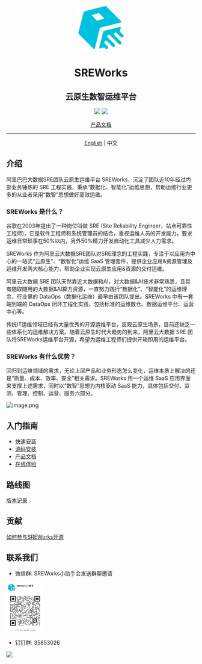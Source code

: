 <p align="center">
  <img src="paas/sw-frontend/src/publicMedia/sreworks-logo.png" width="120">
</p>
<h1 align="center"> SREWorks </h1>
<h2 align="center"> 云原生数智运维平台 </h2>
<p align="center">
  <a href="./LICENSE"><img src="https://img.shields.io/github/license/alibaba/sreworks" /></a>
  <img src="https://img.shields.io/github/repo-size/alibaba/sreworks" />
</p>

<p align="center">
   <a href="https://www.yuque.com/sreworks-doc/docs" target="_blank">产品文档</a> 
</p>

---

<p align="center">
   <a href="README.md">English<a/> | 中文
</p>

## 介绍

阿里巴巴大数据SRE团队云原生运维平台 SREWorks，沉淀了团队近10年经过内部业务锤炼的 SRE 工程实践，秉承“数据化、智能化”运维思想，帮助运维行业更多的从业者采用“数智”思想做好高效运维。


### SREWorks 是什么？

谷歌在2003年提出了一种岗位叫做 SRE (Site Reliability Engineer，站点可靠性工程师)，它是软件工程师和系统管理员的结合，重视运维人员的开发能力，要求运维日常琐事在50%以内，另外50%精力开发自动化工具减少人力需求。

SREWorks 作为阿里云大数据SRE团队对SRE理念的工程实践，专注于以应用为中心的一站式“云原生”、“数智化”运维 SaaS 管理套件，提供企业应用&资源管理及运维开发两大核心能力，帮助企业实现云原生应用&资源的交付运维。

阿里云大数据 SRE 团队天然靠近大数据和AI，对大数据&AI技术非常熟悉，且具有随取随用的大数据&AI算力资源，一直努力践行“数据化”、“智能化”的运维理念，行业里的 DataOps（数据化运维）最早由该团队提出。SREWorks 中有一套端到端的 DataOps 闭环工程化实践，包括标准的运维数仓、数据运维平台、运营中心等。

传统IT运维领域已经有大量优秀的开源运维平台，反观云原生场景，目前还缺乏一些体系化的运维解决方案。随着云原生时代大趋势的到来，阿里云大数据 SRE 团队将SREWorks运维平台开源，希望为运维工程师们提供开箱即用的运维平台。

### SREWorks 有什么优势？

回归到运维领域的需求，无论上层产品和业务形态怎么变化，运维本质上解决的还是“质量、成本、效率、安全”相关需求。SREWorks 用一个运维 SaaS 应用界面来支撑上述需求，同时以“数智”思想为内核驱动 SaaS 能力，具体包括交付、监测、管理、控制、运营、服务六部分。

![image.png](/paas/sw-frontend/docs/pictures/1650211475047-fdfccb84-61bd-4e1f-8451-9505847a48a7.png)


## 入门指南
- [快速安装](/paas/sw-frontend/docs/documents/rr5g10.md)
- [源码安装](/paas/sw-frontend/docs/documents/mzz07m.md)
- [产品文档](https://www.yuque.com/sreworks-doc/docs/)
- [在线体验](https://wj.qq.com/s2/10565748/53da/)

## 路线图

[版本记录](/paas/sw-frontend/docs/documents/ogxnmx.md)

## 贡献

[如何参与SREWorks开源](/paas/sw-frontned/docs/documents/yc64sk.md)

## 联系我们

- 微信群: SREWorks小助手会发送群聊邀请

<img src="/paas/sw-frontend/src/publicMedia/weixin.jpg" width="100" />

- 钉钉群: 35853026

<img src="/paas/sw-frontend/src/publicMedia/ding.jpg" width="100" />




